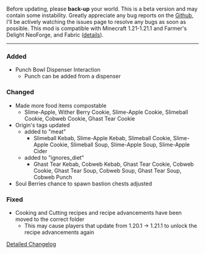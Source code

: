 Before updating, please **back-up** your world. This is a beta version and 
may contain some instability. Greatly appreciate any bug reports on the 
[Github](https://github.com/ChefMooon/frights-delight/issues), I'll be 
actively watching the issues page to resolve any bugs as soon as possible.
This mod is compatible with Minecraft 1.21-1.21.1 and Farmer's Delight 
NeoForge, and Fabric
([details](https://github.com/ChefMooon/frights-delight/wiki#compatible-versions)).

***

### Added

- Punch Bowl Dispenser Interaction
  - Punch can be added from a dispenser

### Changed

- Made more food items compostable
  - Slime-Apple, Wither Berry Cookie, Slime-Apple Cookie, Slimeball Cookie, Cobweb Cookie, Ghast Tear Cookie
- Origin's tags updated
  - added to "meat"
    - Slimeball Kebab, Slime-Apple Kebab, Slimeball Cookie, Slime-Apple Cookie, Slimeball Soup,
      Slime-Apple Soup, Slime-Apple Cider
  - added to "ignores_diet"
    - Ghast Tear Kebab, Cobweb Kebab, Ghast Tear Cookie, Cobweb Cookie, Ghast Tear Soup, Cobweb Soup,
      Ghast Tear Soup, Cobweb Punch
- Soul Berries chance to spawn bastion chests adjusted

### Fixed

- Cooking and Cutting recipes and recipe advancements have been moved to the correct folder
  - This may cause players that update from 1.20.1 -> 1.21.1 to unlock the recipe advancements again

[Detailed Changelog](https://github.com/ChefMooon/frights-delight/wiki/Detailed-Changelog)